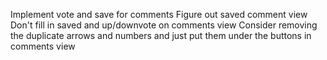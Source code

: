 Implement vote and save for comments
Figure out saved comment view
Don't fill in saved and up/downvote on comments view
Consider removing the duplicate arrows and numbers and just put them under the buttons in comments view
